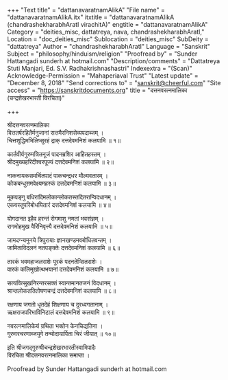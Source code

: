 +++
"Text title" = "dattanavaratnamAlikA"
"File name" = "dattanavaratnamAlikA.itx"
itxtitle = "dattanavaratnamAlikA (chandrashekharabhAratI virachitA)"
engtitle = "dattanavaratnamAlikA"
Category = "deities_misc, dattatreya, nava, chandrashekharabhAratI,"
Location = "doc_deities_misc"
Sublocation = "deities_misc"
SubDeity = "dattatreya"
Author = "chandrashekharabhAratI"
Language = "Sanskrit"
Subject = "philosophy/hinduism/religion"
"Proofread by" = "Sunder Hattangadi sunderh at hotmail.com"
"Description/comments" = "Dattatreya Stuti Manjari, Ed. S.V. Radhakrishnashastri"
Indexextra = "(Scan)"
Acknowledge-Permission = "Mahaperiaval Trust"
"Latest update" = "December 8, 2018"
"Send corrections to" = "sanskrit@cheerful.com"
"Site access" = "https://sanskritdocuments.org"
title = "दत्तनवरत्नमालिका (चन्द्रशेखरभारती विरचिता)"

+++
  
 श्रीदत्तनवरत्नमालिका   
वित्ततर्षरहितैर्मनुजानां सत्तमैरनिशसेव्यपदाब्जम् ।  
चित्तशुद्धिमभिलिप्सुरहं द्राक् दत्तदेवमनिशं कलयामि ॥ १॥  
  
कार्तवीर्यगुरुमत्रितनूजं पादनम्रशिर आहितहस्तम् ।  
श्रीदमुख्यहरिदीश्वरपूज्यं दत्तदेवमनिशं कलयामि ॥ २॥  
  
नाकनायकसमर्चितपादं पाकचन्द्रधर मौल्यवतारम् ।  
कोकबन्धुसमवेक्ष्यमहस्कं दत्तदेवमनिशं कलयामि ॥ ३॥  
  
मूकपङ्गु बधिरादिमलोकान्लोकतस्तदितरान्विदधानम् ।  
एकवस्तुपरिबोधयितारं दत्तदेवमनिशं कलयामि ॥ ४॥  
  
योगदानत इहैव हरन्तं रोगमाशु नमतां भवसंज्ञम् ।  
रागमोहमुख वैरिनिवृत्त्यै दत्तदेवमनिशं कलयामि ॥ ५॥  
  
जामदग्न्यमुनये त्रिपुरायाः ज्ञानखण्डमवबोधितवन्तम् ।  
जामिताविदलनं नतपङ्क्तेः दत्तदेवमनिशं कलयामि ॥ ६॥  
  
तारकं भवमहाजलराशेः पूरकं पदनतेप्सितराशेः ।  
वारकं कलिमुखोत्थभयानां दत्तदेवमनिशं कलयामि ॥ ७॥  
  
सत्यवित्सुखनिरन्तरसक्तं स्वान्तमानतजनं विदधानम् ।  
श्रान्तलोकततितोषणचन्द्रं दत्तदेवमनिशं कलयामि ॥ ८॥  
  
रक्षणाय जगतो धृतदेहं शिक्षणाय च दुरध्वगतानाम् ।  
ऋक्षराजपरिभाविनिटालं दत्तदेवमनिशं कलयामि ॥ ९॥  
  
नवरत्नमालिकेयं ग्रथिता भक्तेन केनचिद्यतिना ।  
गुरुवरचरणाब्जयुगे तन्मोदायार्पिता चिरं जीयात् ॥ १०॥  
  
इति श्रीजगद्गुरुश्रीचन्द्रशेखरभारतीस्वामिपादैः  
                 विरचिता श्रीदत्तनवरत्नमालिका समाप्ता ।  
  
Proofread by Sunder Hattangadi sunderh at hotmail.com  
  
